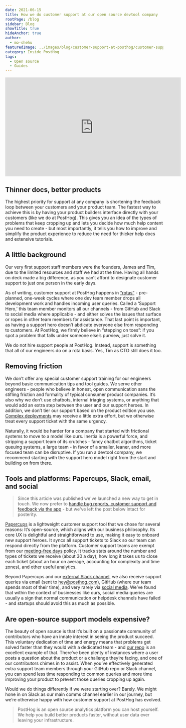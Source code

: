 ```yaml
---
date: 2021-06-15
title: How we do customer support at our open source devtool company
rootPage: /blog
sidebar: Blog
showTitle: true
hideAnchor: true
author:
  - mo-shehu
featuredImage: ../images/blog/customer-support-at-posthog/customer-support-at-posthog.jpg
category: Inside PostHog
tags:
  - Open source
  - Guides
---
```

<iframe width="560" height="315" src="https://www.youtube.com/embed/6giGcTSdkAc" title="YouTube video player" frameborder="0" allow="accelerometer; autoplay; clipboard-write; encrypted-media; gyroscope; picture-in-picture" allowfullscreen></iframe>

## Thinner docs, better products

The highest priority for support at any company is shortening the feedback loop between your customers and your product team. The fastest way to achieve this is by having your product builders interface directly with your customers (like we do at PostHog). This gives you an idea of the types of problems that keep cropping up and lets you decide how much help content you need to create - but most importantly, it tells you how to improve and simplify the product experience to reduce the need for thicker help docs and extensive tutorials.

## A little background

Our very first support staff members were the founders, James and Tim, due to the limited resources and staff we had at the time. Having all hands on deck made a big difference, as you can’t afford to designate customer support to just one person in the early days. 

As of writing, customer support at PostHog happens in [“rotas”](https://posthog.com/handbook/growth/customer-support) - pre-planned, one-week cycles where one dev team member drops all development work and handles incoming user queries. Called a ‘Support Hero,’ this team member monitors all our channels - from GitHub and Slack to social media where applicable - and either solves the issues that surface or ropes in other team members for assistance. That last point is important, as having a support hero doesn’t abdicate everyone else from responding to customers. At PostHog, we firmly believe in “stepping on toes”: if you spot a problem that falls under someone else’s purview, just solve it.

We do not hire support people at PostHog. Instead, support is something that all of our engineers do on a rota basis. Yes, Tim as CTO still does it too.

## Removing friction

We don’t offer any special customer support training for our engineers beyond basic communication tips and tool guides. We serve other engineers - people who believe in honest, open communication sans the stifling friction and formality of typical consumer product companies. It’s also why we don’t use chatbots, internal triaging systems, or anything that would add an extra step between the user and our support heroes. In addition, we don’t tier our support based on the product edition you use. [Complex deployments](https://posthog.com/pricing) may receive a little extra effort, but we otherwise treat every support ticket with the same urgency.

Naturally, it would be harder for a company that started with frictional systems to move to a model like ours. Inertia is a powerful force, and stripping a support team of its crutches - fancy chatbot algorithms, ticket queuing systems, a large team - in favor of a smaller, leaner, and more focused team can be disruptive. If you run a devtool company, we recommend starting with the support hero model right from the start and building on from there.

## Tools and platforms: Papercups, Slack, email, and social

> Since this article was published we've launched a new way to get in touch. We now prefer to [handle bug reports, customer support and feedback via the app](https://app.posthog.com/home#supportModal) - but we've left the post below intact for posterity. 

[Papercups](https://papercups.io) is a lightweight customer support tool that we chose for several reasons:
It’s open-source, which aligns with our business philosophy.
Its core UX is delightful and straightforward to use, making it easy to onboard new support heroes.
It syncs all support tickets to Slack so our team can respond directly from the platform. Customer support teams are exempt from our [meeting-free days](https://posthog.com/blog/meetings) policy.
It tracks stats around the number and types of tickets we receive (about 30 a day), how long it takes us to close each ticket (about an hour on average, accounting for complexity and time zones), and other useful analytics.

Beyond Papercups and our [external Slack channel](https://posthog.com/slack), we also receive support queries via email (sent to hey@posthog.com), GitHub (where our team spends most of their time), and very rarely via [social media](https://twitter.com/PostHog). We’ve found that within the context of businesses like ours, social media queries are usually a sign that normal communication or helpdesk channels have failed - and startups should avoid this as much as possible.

## Are open-source support models expensive?

The beauty of open source is that it’s built on a passionate community of contributors who have an innate interest in seeing the product succeed. This voluntary dedication of time and energy means that problems get solved faster than they would with a dedicated team - and [our repo](https://github.com/posthog) is an excellent example of that. There’ve been plenty of instances where a user posts a question about the product or a challenge they’re facing, and one of our contributors chimes in to assist. When you’ve effectively generated extra support team members through your GitHub repo or Slack channel, you can spend less time responding to common queries and more time improving your product to prevent those queries cropping up again.

Would we do things differently if we were starting over? Barely. We might hone in on Slack as our main comms channel earlier in our journey, but we’re otherwise happy with how customer support at PostHog has evolved.

> PostHog is an open source analytics platform you can host yourself. We help you build better products faster, without user data ever leaving your infrastructure.

<ArrayCTA />
